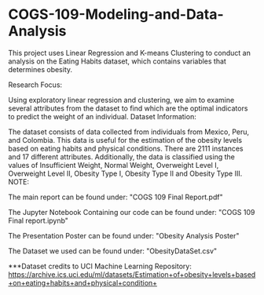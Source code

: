 # COGS-109-Modeling-and-Data-Analysis
This project uses Linear Regression and K-means Clustering to conduct an analysis on the Eating Habits dataset, which contains variables that determines obesity.

Research Focus:

Using exploratory linear regression and clustering, we aim to examine several attributes from the dataset to find which are the optimal indicators to predict the weight of an individual.
Dataset Information:

The dataset consists of data collected from individuals from Mexico, Peru, and Colombia. This data is useful for the estimation of the obesity levels based on eating habits and physical conditions. There are 2111 instances and 17 different attributes. Additionally, the data is classified using the values of Insufficient Weight, Normal Weight, Overweight Level I, Overweight Level II, Obesity Type I, Obesity Type II and Obesity Type III.
NOTE:

The main report can be found under: "COGS 109 Final Report.pdf"

The Jupyter Notebook Containing our code can be found under: "COGS 109 Final report.ipynb" 

The Presentation Poster can be found under: "Obesity Analysis Poster" 

The Dataset we used can be found under: "ObesityDataSet.csv"

***Dataset credits to UCI Machine Learning Repository: https://archive.ics.uci.edu/ml/datasets/Estimation+of+obesity+levels+based+on+eating+habits+and+physical+condition+  
